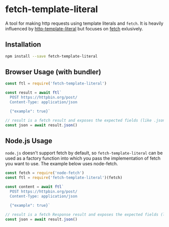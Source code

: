 # fetch-template-literal

A tool for making http requests using template literals and `fetch`. It is heavily influenced by [http-template-literal](https://github.com/pfrazee/http-template-literal) but focuses on [fetch](https://developer.mozilla.org/en-US/docs/Web/API/Fetch_API) exlusively.

## Installation

```bash
npm install --save fetch-template-literal
```

## Browser Usage (with bundler)

```js
const ftl = require('fetch-template-literal')

const result = await ftl`
  POST https://httpbin.org/post/
  Content-Type: application/json

  {"example": true}`

// result is a fetch result and exposes the expected fields (like .json(), .status, etc)
const json = await result.json()
```



## Node.js Usage
`node.js` doesn't support fetch by default, so `fetch-template-literal` can be used as a factory function into which you pass the implementation of fetch you want to use. The example below uses node-fetch.
```js
const fetch = require('node-fetch') 
const ftl = require('fetch-template-literal')(fetch)

const content = await ftl`
  POST https://httpbin.org/post/
  Content-Type: application/json

  {"example": true}`

// result is a fetch Response result and exposes the expected fields (like .json(), .status, etc)
const json = await result.json()
```




